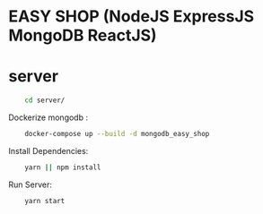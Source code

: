 # EASY SHOP (NodeJS ExpressJS MongoDB ReactJS)

# server

```sh
    cd server/
```

Dockerize mongodb :

```sh
    docker-compose up --build -d mongodb_easy_shop
```
Install Dependencies:

```sh
    yarn || npm install
```

Run Server:

```sh
    yarn start
```